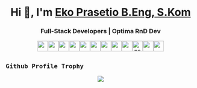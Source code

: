 <h1 align="center"> Hi 👋, I'm <a href="https://www.instagram.com/ekopras18/">Eko Prasetio B.Eng, S.Kom</a></h1>
<h3 align="center">Full-Stack Developers | Optima RnD Dev </h3>
<div align="center"><img width="28px" src="https://img.icons8.com/color/48/000000/javascript.png"/><img width="28px" src="https://img.icons8.com/color/48/000000/dart.png"/><img width="28px" src="https://img.icons8.com/color/48/000000/flutter.png"/><img width="28px" src="https://img.icons8.com/color/48/000000/python.png"/><img width="28px" src="https://img.icons8.com/color/48/000000/html-5.png"/><img width="28px" src="https://img.icons8.com/color/48/000000/css3.png"/><img width="28px" width="28px" src="https://img.icons8.com/color/48/000000/php.png"/><img width="28px" src="https://img.icons8.com/color/48/000000/firebase.png"/><img width="28px" src="https://img.icons8.com/fluent/50/000000/mysql-logo.png"/><img width="28px" height="28px" src="https://www.vectorlogo.zone/logos/getpostman/getpostman-icon.svg" alt="postman" width="45" height="45"/><img width="28px" src="https://img.icons8.com/color/48/000000/figma--v1.png"/><img width="28px" src="https://img.icons8.com/color/48/000000/visual-studio-code-2019.png"/></div>

<!--##
 <h3><b><samp>Github Statistics</samp></b></h3>
<p align="center">
  <img  width="400" src="https://github-readme-stats-git-masterrstaa-rickstaa.vercel.app/api?username=ekopras18&theme=onedark&hide_border=false&include_all_commits=false&count_private=false"/>&nbsp;
      <img  width="400" src="https://github-readme-streak-stats.herokuapp.com?user=ekopras18&theme=onedark&mode=weekly&hide_border=false" />
</p> -->

##
<h3><b><samp>Github Profile Trophy</samp></b></h3>
<div align="center">
<img src="https://github-profile-trophy.vercel.app/?username=ekopras18&column=8&theme=onedark&no-frame=true&no-bg=true"/>
</div>
